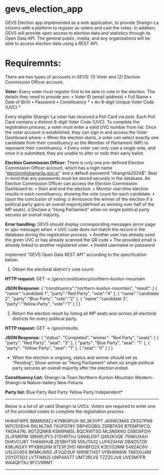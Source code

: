 # gevs_election_app

GEVS Election app implemented as a web application, to provide Shangri-La citizens with a platform to register as voters and cast the votes.
In addition, GEVS will provide open access to election data and statistics through its Open Data API. The general public, media, and any organisations will be able to access election data using a REST API.

# Requiremnts:

There are two types of accounts in GEVS: (1) Voter and (2) Election Commission Officer account.

**Voter:** Every voter must register first to be able to vote in the election. The details they need to provide are:
• Voter ID (email address)
• Full Name
• Date of Birth
• Password
• Constituency *
• An 8-digit Unique Voter Code (UVC) *

Every eligible Shangri-La voter has received a Poll Card via post. Each Poll Card contains a distinct 8-digit Voter Code (UVC). To complete the registration process, a voter must enter a valid UVC number from list. Once the voter account is established, they can sign in and access the Voter Dashboard where:
• When the election starts, a voter can select exactly one candidate from their constituency as the Member of Parliament (MP) to represent their constituency.
• Every voter can only cast a single vote, and once it is submitted, they are unable to alter or redo their early ballot.

**Election Commission Officer:** There is only one pre-defined Election Commission Officer account, which has a login name “election@shangrila.gov.sr” and a default password “shangrila2024$”. Bear in mind that any passwords must be stored securely in the database. An Election Commission Officer can access the Election Commission Dashboard to:
• Start and end the election.
• Monitor real-time election results in each constituency, showing the vote count for each candidate.
• Upon the conclusion of voting:
  o Announce the winner of the election if a political party gains an overall majority(defined as winning over half of the MP seats).
  o Declare a "Hung Parliament" when no single political party secures an overall majority.

**Error handling:**
GEVS should display corresponding messages (error page or ajax message) when:
• UVC code does not match the record in the database during the registration process.
• Another user has already used the given UVC or has already scanned the QR code
• The provided email is already linked to another registered voter.
• Invalid username or password.

implement “GEVS Open Data REST API” according to the specification below:
1. Obtain the electoral district's vote count:

**HTTP request:**
  GET -> /gevs/constituency/northern-kunlun-mountain

**JSON Response:**
  {
    "constituency":"northern-kunlun-mountain",
    "result": [
      {
        "name":"candidate 1",
        "party":"Red Party",
        "vote":"4"
      },
      { 
        "name":"candidate 2",
        "party":"Blue Party",
        "vote":"2"
      },
      { 
        "name":"candidate 3",
        "party":"Yellow Party",
        "vote":"1"
      } 
    ]
  }


2. Return the election result by listing all MP seats won across all electoral districts for every political party.

**HTTP request:**
  GET -> /gevs/results

**JSON Response:**
  {
    "status": "Completed",
    "winner": "Red Party",
    "seats": [
      {
        "party": "Red Party", 
        "seat": "3"
      },
      {
        "party": "Blue Party",
        "seat": "1"
      },
      {
        "party": "Yellow Party", 
        "seat": "1"
      },
      {
        "seat": "0" 
      }
    ]
  }

* When the election is ongoing, status and winner should set as “Pending”; Show winner as "Hung Parliament" when no single political party secures an overall majority after the election ended.

**Constituency List:**
  Shangri-la-Town
  Northern-Kunlun-Mountain
  Western-Shangri-la
  Naboo-Vallery
  New-Felucia

**Party list:**
  Blue Party
  Red Party
  Yellow Party
  Independent*

*************************************************************************

Below is a list of all valid Shangri-la UVCs. Voters are required to enter one of the provided codes to complete the registration process.

HH64FWPE
BBMNS9ZJ
KYMK9PUH
WL3K3YPT
JA9WCMAS
Z93G7PN9
WPC5GEHA
RXLNLTA6
7XUFD78Y
DBP4GQBQ
ZSRBTK9S
B7DMPWCQ
YADA47RL
9GTZQNKB
KSM9NB5L
BQCRWTSG
ML5NSKKG
D5BG6FDH
2LJFM6PM
38NWLPY3
2TEHRTHJ
G994LD9T
Q452KVQE
75NKUXAH
DHKVCU8T
TH9A6HUB
2E5BHT5R
556JTA32
LUFKZAHW
DBAD57ZR
K96JNSXY
PFXB8QXM
8TEXF2HD
N6HBFD2X
K3EVS3NM
5492AC6V
U5LGC65X
BKMKJN5S
JF2QD3UF
NW9ETHS7
VFBH8W6W
7983XU4M
2GYDT5D3
LVTFN8G5
UNP4A5T7
UMT3RLVS
TZZZCJV8
UVE5M7FR
W44QP7XJ
9FCV9RMT


**********************************************************************************************************************

